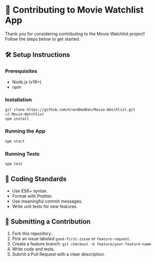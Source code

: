 # 🤝 Contributing to Movie Watchlist App

Thank you for considering contributing to the Movie Watchlist project! Follow the steps below to get started.

## 🛠️ Setup Instructions

### Prerequisites
- Node.js (v18+)
- npm

### Installation

```bash
git clone https://github.com/GrandDadDan/Movie-Watchlist.git
cd Movie-Watchlist
npm install
```

### Running the App
```bash
npm start
```

### Running Tests
```bash
npm test
```

## 🧹 Coding Standards
- Use ES6+ syntax.
- Format with Prettier.
- Use meaningful commit messages.
- Write unit tests for new features.

## 🚀 Submitting a Contribution

1. Fork this repository.
2. Pick an issue labeled `good-first-issue` or `feature-request`.
3. Create a feature branch: `git checkout -b feature/your-feature-name`
4. Write code and tests.
5. Submit a Pull Request with a clear description.